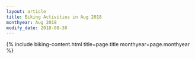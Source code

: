 ```yaml
---
layout: article
title: Biking Activities in Aug 2018
monthyear: Aug 2018
modify_date: 2018-08-30     
---
```


{% include biking-content.html title=page.title monthyear=page.monthyear %}
